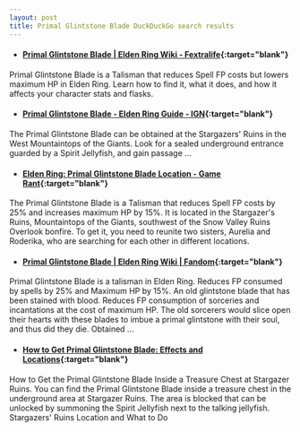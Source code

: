 ```yaml
---
layout: post
title: Primal Glintstone Blade DuckDuckGo search results
---
```

* #### [Primal Glintstone Blade | Elden Ring Wiki - Fextralife](https://eldenring.wiki.fextralife.com/primal+glintstone+blade){:target="blank"}
Primal Glintstone Blade is a Talisman that reduces Spell FP costs but lowers maximum HP in Elden Ring. Learn how to find it, what it does, and how it affects your character stats and flasks.
* #### [Primal Glintstone Blade - Elden Ring Guide - IGN](https://www.ign.com/wikis/elden-ring/Primal_Glintstone_Blade){:target="blank"}
The Primal Glintstone Blade can be obtained at the Stargazers' Ruins in the West Mountaintops of the Giants. Look for a sealed underground entrance guarded by a Spirit Jellyfish, and gain passage ...
* #### [Elden Ring: Primal Glintstone Blade Location - Game Rant](https://gamerant.com/elden-ring-primal-glintstone-blade-location/){:target="blank"}
The Primal Glintstone Blade is a Talisman that reduces Spell FP costs by 25% and increases maximum HP by 15%. It is located in the Stargazer's Ruins, Mountaintops of the Giants, southwest of the Snow Valley Ruins Overlook bonfire. To get it, you need to reunite two sisters, Aurelia and Roderika, who are searching for each other in different locations.
* #### [Primal Glintstone Blade | Elden Ring Wiki | Fandom](https://eldenring.fandom.com/wiki/Primal_Glintstone_Blade){:target="blank"}
Primal Glintstone Blade is a talisman in Elden Ring. Reduces FP consumed by spells by 25% and Maximum HP by 15%. An old glintstone blade that has been stained with blood. Reduces FP consumption of sorceries and incantations at the cost of maximum HP. The old sorcerers would slice open their hearts with these blades to imbue a primal glintstone with their soul, and thus did they die. Obtained ...
* #### [How to Get Primal Glintstone Blade: Effects and Locations](https://game8.co/games/Elden-Ring/archives/370920){:target="blank"}
How to Get the Primal Glintstone Blade Inside a Treasure Chest at Stargazer Ruins. You can find the Primal Glintstone Blade inside a treasure chest in the underground area at Stargazer Ruins. The area is blocked that can be unlocked by summoning the Spirit Jellyfish next to the talking jellyfish. Stargazers' Ruins Location and What to Do
